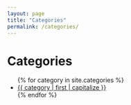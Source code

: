 ```yaml
---
layout: page
title: "Categories"
permalink: /categories/
---
```


<h1>Categories</h1>

<ul>
  {% for category in site.categories %}
    <li><a href="{{ site.baseurl }}/categories/{{ category | first }}">{{ category | first | capitalize }}</a></li>
  {% endfor %}
</ul>
